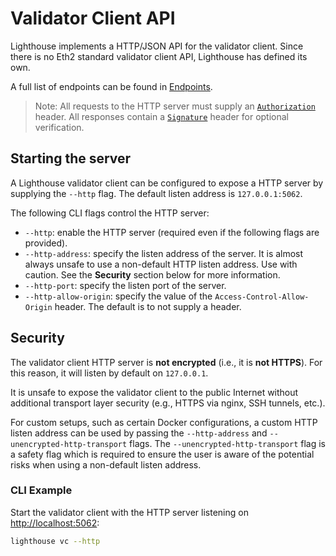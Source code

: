 # Validator Client API

Lighthouse implements a HTTP/JSON API for the validator client. Since there is
no Eth2 standard validator client API, Lighthouse has defined its own.

A full list of endpoints can be found in [Endpoints](./api-vc-endpoints.md).

> Note: All requests to the HTTP server must supply an
> [`Authorization`](./api-vc-auth-header.md) header. All responses contain a
> [`Signature`](./api-vc-sig-header.md) header for optional verification.

## Starting the server

A Lighthouse validator client can be configured to expose a HTTP server by supplying the `--http` flag. The default listen address is `127.0.0.1:5062`.

The following CLI flags control the HTTP server:

- `--http`: enable the HTTP server (required even if the following flags are
	provided).
- `--http-address`: specify the listen address of the server. It is almost always unsafe to use a non-default HTTP listen address. Use with caution. See the  **Security** section below for more information.
- `--http-port`: specify the listen port of the server.
- `--http-allow-origin`: specify the value of the `Access-Control-Allow-Origin`
		header. The default is to not supply a header.

## Security

The validator client HTTP server is **not encrypted** (i.e., it is **not HTTPS**). For
this reason, it will listen by default on `127.0.0.1`.

It is unsafe to expose the validator client to the public Internet without
additional transport layer security (e.g., HTTPS via nginx, SSH tunnels, etc.).

For custom setups, such as certain Docker configurations, a custom HTTP listen address can be used by passing the `--http-address` and `--unencrypted-http-transport` flags. The `--unencrypted-http-transport` flag is a safety flag which is required to ensure the user is aware of the potential risks when using a non-default listen address.

### CLI Example

Start the validator client with the HTTP server listening on [http://localhost:5062](http://localhost:5062):

```bash
lighthouse vc --http
```
